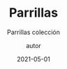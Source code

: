 ---
layout: _blogs/_parrillas.njk
permalink: /parrillas/

title: Parrillas
subtitle: Parrillas colección
image: /assets/static/images/7.jpg
author: autor
date: 2021-05-01
tags: ["page"]
imageAlt: Contacta
descripcion: Contacta con Estructuras modulares.com
---